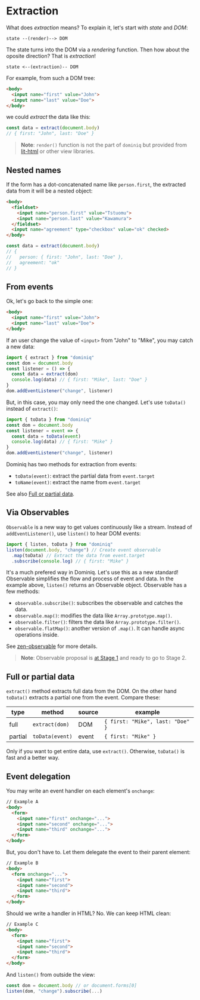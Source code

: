 # Extraction

What does *extraction* means? To explain it, let's start with *state* and *DOM*:

```
state --(render)--> DOM
```

The state turns into the DOM via a *rendering* function. Then how about the oposite direction? That is *extraction*!

```
state <--(extraction)-- DOM
```

For example, from such a DOM tree:

```html
<body>
  <input name="first" value="John">
  <input name="last" value="Doe">
</body>
```

we could *extract* the data like this:

```javascript
const data = extract(document.body)
// { first: "John", last: "Doe" }
```

> **Note**: `render()` function is not the part of `dominiq` but provided from [lit-html](https://github.com/Polymer/lit-html) or other view libraries.

## Nested names

If the form has a dot-concatenated name like `person.first`, the extracted data from it will be a nested object:

```html
<body>
  <fieldset>
    <input name="person.first" value="Tstuomu">
    <input name="person.last" value="Kawamura">
  </fieldset>
  <input name="agreement" type="checkbox" value="ok" checked>
</body>
```

```javascript
const data = extract(document.body)
// {
//   person: { first: "John", last: "Doe" },
//   agreement: "ok"
// }
```


## From events

Ok, let's go back to the simple one:

```html
<body>
  <input name="first" value="John">
  <input name="last" value="Doe">
</body>
```

If an user change the value of `<input>` from "John" to "Mike", you may catch a new data:

```javascript
import { extract } from "dominiq"
const dom = document.body
const listener = () => {
  const data = extract(dom)
  console.log(data) // { first: "Mike", last: "Doe" }
}
dom.addEventListener("change", listener)
```

But, in this case, you may only need the one changed. Let's use `toData()` instead of `extract()`:

```javascript
import { toData } from "dominiq"
const dom = document.body
const listener = event => {
  const data = toData(event)
  console.log(data) // { first: "Mike" }
}
dom.addEventListener("change", listener)
```

Dominiq has two methods for extraction from events:

- `toData(event)`: extract the partial data from `event.target`
- `toName(event)`: extract the name from `event.target`

See also [Full or partial data](#full-or-partial-data).

## Via Observables

`Observable` is a new way to get values continuously like a stream. Instead of `addEventListener()`, use `listen()` to hear DOM events:

```javascript
import { listen, toData } from "dominiq"
listen(document.body, "change") // Create event observable
  .map(toData) // Extract the data from event.target
  .subscribe(console.log) // { first: "Mike" }
```

It's a much prefered way in Dominiq. Let's use this as a new standard! Observable simplifies the flow and process of event and data. In the example above, `listen()` returns an Observable object. Observable has a few methods:

- `observable.subscribe()`: subscribes the observable and catches the data.
- `observable.map()`: modifies the data like `Array.prototype.map()`.
- `observable.filter()`: filters the data like `Array.prototype.filter()`.
- `observable.flatMap()`: another version of `.map()`. It can handle async operations inside.

See [zen-observable](https://github.com/zenparsing/zen-observable) for more details.

> **Note**: Observable proposal is [at Stage 1](https://github.com/tc39/proposals#stage-1) and ready to go to Stage 2.

## Full or partial data

`extract()` method extracts full data from the DOM. On the other hand `toData()` extracts a partial one from the event. Compare these:

| type    | method          | source | example                          |
| ------- | --------------- | ------ | -------------------------------- |
| full    | `extract(dom)`  | DOM    | `{ first: "Mike", last: "Doe" }` |
| partial | `toData(event)` | event  | `{ first: "Mike" }`              |

Only if you want to get entire data, use `extract()`. Otherwise, `toData()` is fast and a better way.


## Event delegation

You may write an event handler on each element's `onchange`:

```html
// Example A
<body>
  <form>
    <input name="first" onchange="...">
    <input name="second" onchange="...">
    <input name="third" onchange="...">
  </form>
</body>
```

But, you don't have to. Let them delegate the event to their parent element:

```html
// Example B
<body>
  <form onchange="...">
    <input name="first">
    <input name="second">
    <input name="third">
  </form>
</body>
```

Should we write a handler in HTML? No. We can keep HTML clean:

```html
// Example C
<body>
  <form>
    <input name="first">
    <input name="second">
    <input name="third">
  </form>
</body>
```

And `listen()` from outside the view:

```javascript
const dom = document.body // or document.forms[0]
listen(dom, "change").subscribe(...)
```

